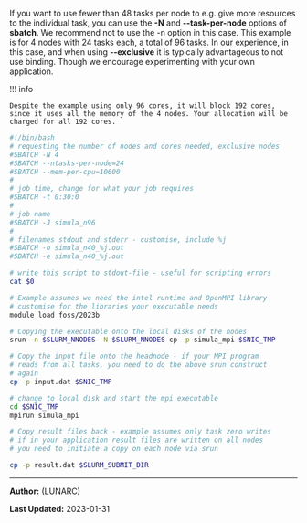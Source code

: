 If you want to use fewer than 48 tasks per node to e.g. give more resources to the individual task, you can use the **-N** and **--task-per-node** options of **sbatch**. We recommend not to use the -n option in this case. This example is for 4 nodes with 24 tasks each, a total of 96 tasks. In our experience, in this case, and when using **--exclusive** it is typically advantageous to not use binding. Though we encourage experimenting with your own application.

!!! info 

    Despite the example using only 96 cores, it will block 192 cores, since it uses all the memory of the 4 nodes. Your allocation will be charged for all 192 cores.

```bash
#!/bin/bash
# requesting the number of nodes and cores needed, exclusive nodes
#SBATCH -N 4
#SBATCH --ntasks-per-node=24
#SBATCH --mem-per-cpu=10600
#
# job time, change for what your job requires
#SBATCH -t 0:30:0
#
# job name
#SBATCH -J simula_n96
#
# filenames stdout and stderr - customise, include %j
#SBATCH -o simula_n40_%j.out
#SBATCH -e simula_n40_%j.out

# write this script to stdout-file - useful for scripting errors
cat $0

# Example assumes we need the intel runtime and OpenMPI library
# customise for the libraries your executable needs
module load foss/2023b

# Copying the executable onto the local disks of the nodes
srun -n $SLURM_NNODES -N $SLURM_NNODES cp -p simula_mpi $SNIC_TMP

# Copy the input file onto the headnode - if your MPI program
# reads from all tasks, you need to do the above srun construct
# again
cp -p input.dat $SNIC_TMP

# change to local disk and start the mpi executable
cd $SNIC_TMP
mpirun simula_mpi

# Copy result files back - example assumes only task zero writes
# if in your application result files are written on all nodes
# you need to initiate a copy on each node via srun

cp -p result.dat $SLURM_SUBMIT_DIR
```

---

**Author:**
(LUNARC)

**Last Updated:**
2023-01-31

